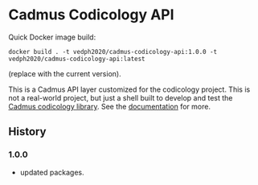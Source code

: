 # Cadmus Codicology API

Quick Docker image build:

    docker build . -t vedph2020/cadmus-codicology-api:1.0.0 -t vedph2020/cadmus-codicology-api:latest

(replace with the current version).

This is a Cadmus API layer customized for the codicology project. This is not a real-world project, but just a shell built to develop and test the [Cadmus codicology library](https://github.com/vedph/cadmus-codicology). See the [documentation](https://github.com/vedph/cadmus_doc/blob/master/guide/api.md) for more.

## History

### 1.0.0

- updated packages.

